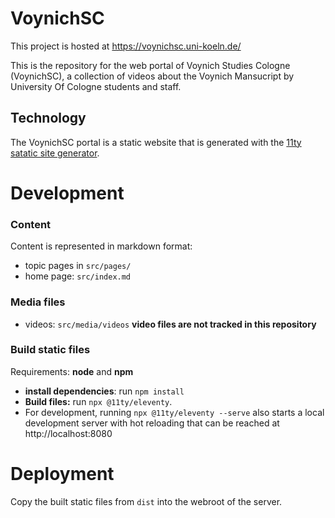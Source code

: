 # VoynichSC

This project is hosted at https://voynichsc.uni-koeln.de/

This is the repository for the web portal of Voynich Studies Cologne (VoynichSC), a collection of videos about the Voynich Mansucript by University Of Cologne students and staff.

## Technology

The VoynichSC portal is a static website that is generated with the [11ty satatic site generator](https://www.11ty.dev/).


# Development

### Content

Content is represented in markdown format:

- topic pages in `src/pages/`
- home page: `src/index.md`

### Media files

- videos: `src/media/videos` **video files are not tracked in this repository**

### Build static files

Requirements: **node** and **npm**

- **install dependencies**: run `npm install`
- **Build files:** run `npx @11ty/eleventy`.
- For development, running `npx @11ty/eleventy --serve` also starts a local development server with hot reloading that can be reached at http://localhost:8080

# Deployment
Copy the built static files from `dist` into the webroot of the server.